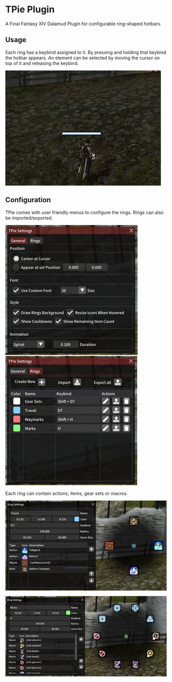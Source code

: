 # TPie Plugin

A Final Fantasy XIV Dalamud Plugin for configurable ring-shaped hotbars.



## Usage

Each ring has a keybind assigned to it. By pressing and holding that keybind the hotbar appears. An element can be selected by moving the cursor on top of it and releasing the keybind.

![example](.\Images\example.gif)



## Configuration

TPie comes with user friendly menus to configure the rings. Rings can also be imported/exported.

![image-20211026183510415](.\Images\config.png)![image-20211026183517860](.\Images\rings_config.png)



Each ring can contain actions, items, gear sets or macros.

![image-20211026183728586](.\Images\ring_1.png)

![image-20211026183741120](.\Images\ring_2.png)
